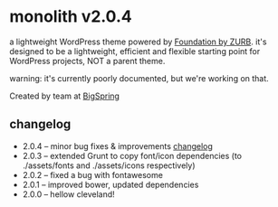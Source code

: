 # monolith v2.0.4


a lightweight WordPress theme powered by [Foundation by ZURB](http://foundation.zurb.com/). it's designed to be a lightweight, efficient and flexible starting point for WordPress projects, NOT a parent theme.

warning: it's currently poorly documented, but we're working on that.

Created by team at [BigSpring](http://www.bigspring.co.uk)

## changelog

* 2.0.4 – minor bug fixes & improvements [changelog](https://github.com/bigspring/monolith/pull/305)
* 2.0.3 – extended Grunt to copy font/icon dependencies (to ./assets/fonts and ./assets/icons respectively)
* 2.0.2 – fixed a bug with fontawesome
* 2.0.1 – improved bower, updated dependencies
* 2.0.0 – hellow cleveland!
